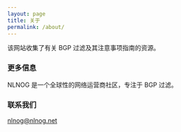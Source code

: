 ```yaml
---
layout: page
title: 关于
permalink: /about/
---
```


该网站收集了有关 BGP 过滤及其注意事项指南的资源。

### 更多信息

NLNOG 是一个全球性的网络运营商社区，专注于 BGP 过滤。

### 联系我们

[nlnog@nlnog.net](mailto:nlnog@nlnog.net)
